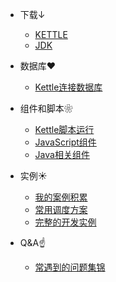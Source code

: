 * 下载↓
  * [KETTLE](https://community.hitachivantara.com/docs/DOC-1009855)
  * [JDK](https://www.oracle.com/technetwork/java/javase/downloads/jdk8-downloads-2133151.html)

* 数据库❤
  * [Kettle连接数据库](Kettle连接数据库/README.md)
  
* 组件和脚本❀
  * [Kettle脚本运行](Kettle脚本运行/README.md)
  * [JavaScript组件](JavaScript组件/README.md)
  * [Java相关组件](Java相关组件/README.md)

* 实例☀
  * [我的案例积累](我的案例积累/README.md)
  * [常用调度方案](常用调度方案/README.md)
  * [完整的开发实例](完整的开发实例/README.md)
  
* Q&A☝
  * [常遇到的问题集锦](常遇到的问题集锦/README.md)
